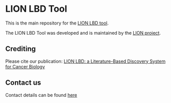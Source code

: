 # LION LBD Tool

This is the main repository for the [LION LBD tool](http://lbd.lionproject.net/).

The LION LBD Tool was developed and is maintained by the [LION project](http://lionproject.net/about.html).

## Crediting
Please cite our publication: [LION LBD: a Literature-Based Discovery System for Cancer Biology](https://academic.oup.com/bioinformatics/advance-article/doi/10.1093/bioinformatics/bty845/5124276)

## Contact us
Contact details can be found [here](http://lbd.lionproject.net/about)
